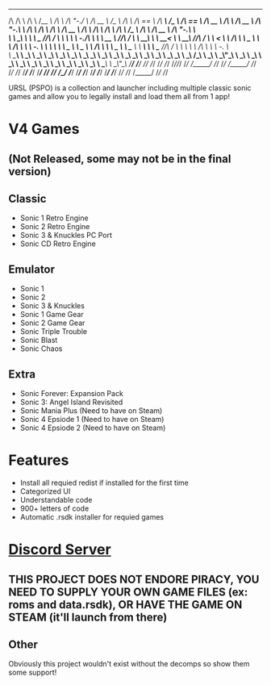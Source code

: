  __  __     __         ______   __     __    __     ______     ______   ______        ______     ______     ______   ______     ______        ______     ______     __   __     __     ______        ______     ______     __         __         ______     ______     ______   __     ______     __   __    
/\ \/\ \   /\ \       /\__  _\ /\ \   /\ "-./  \   /\  __ \   /\__  _\ /\  ___\      /\  == \   /\  ___\   /\__  _\ /\  == \   /\  __ \      /\  ___\   /\  __ \   /\ "-.\ \   /\ \   /\  ___\      /\  ___\   /\  __ \   /\ \       /\ \       /\  ___\   /\  ___\   /\__  _\ /\ \   /\  __ \   /\ "-.\ \   
\ \ \_\ \  \ \ \____  \/_/\ \/ \ \ \  \ \ \-./\ \  \ \  __ \  \/_/\ \/ \ \  __\      \ \  __<   \ \  __\   \/_/\ \/ \ \  __<   \ \ \/\ \     \ \___  \  \ \ \/\ \  \ \ \-.  \  \ \ \  \ \ \____     \ \ \____  \ \ \/\ \  \ \ \____  \ \ \____  \ \  __\   \ \ \____  \/_/\ \/ \ \ \  \ \ \/\ \  \ \ \-.  \  
 \ \_____\  \ \_____\    \ \_\  \ \_\  \ \_\ \ \_\  \ \_\ \_\    \ \_\  \ \_____\     \ \_\ \_\  \ \_____\    \ \_\  \ \_\ \_\  \ \_____\     \/\_____\  \ \_____\  \ \_\\"\_\  \ \_\  \ \_____\     \ \_____\  \ \_____\  \ \_____\  \ \_____\  \ \_____\  \ \_____\    \ \_\  \ \_\  \ \_____\  \ \_\\"\_\ 
  \/_____/   \/_____/     \/_/   \/_/   \/_/  \/_/   \/_/\/_/     \/_/   \/_____/      \/_/ /_/   \/_____/     \/_/   \/_/ /_/   \/_____/      \/_____/   \/_____/   \/_/ \/_/   \/_/   \/_____/      \/_____/   \/_____/   \/_____/   \/_____/   \/_____/   \/_____/     \/_/   \/_/   \/_____/   \/_/ \/_/ 
                                                                                                                                                                                                                                                                                                             

URSL (PSPO) is a collection and launcher including multiple classic sonic games and allow you to legally install and  load them all from 1 app!

# V4 Games 
## (Not Released, some may not be in the final version)

## Classic

- Sonic 1 Retro Engine
- Sonic 2 Retro Engine
- Sonic 3 & Knuckles PC Port
- Sonic CD Retro Engine

## Emulator
- Sonic 1
- Sonic 2 
- Sonic 3 & Knuckles
- Sonic 1 Game Gear
- Sonic 2 Game Gear
- Sonic Triple Trouble
- Sonic Blast
- Sonic Chaos

## Extra 

- Sonic Forever: Expansion Pack
- Sonic 3: Angel Island Revisited
- Sonic Mania Plus (Need to have on Steam) 
- Sonic 4 Epsiode 1 (Need to have on Steam)
- Sonic 4 Epsiode 2 (Need to have on Steam)

# Features
- Install all requied redist if installed for the first time
- Categorized UI
- Understandable code
- 900+ letters of code 
- Automatic .rsdk installer for requied games
#
# [Discord Server](https://discord.gg/kSM2C7QSmU)

## THIS PROJECT DOES NOT ENDORE PIRACY, YOU NEED TO SUPPLY YOUR OWN GAME FILES (ex: roms and data.rsdk), OR HAVE THE GAME ON STEAM (it'll launch from there)

## Other

Obviously this project wouldn't exist without the decomps so show them some support!
